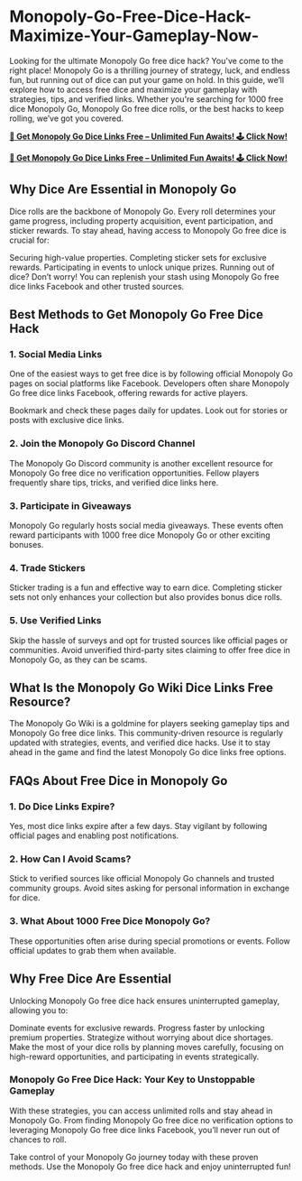 # Monopoly-Go-Free-Dice-Hack-Maximize-Your-Gameplay-Now-
Looking for the ultimate Monopoly Go free dice hack? You've come to the right place! Monopoly Go is a thrilling journey of strategy, luck, and endless fun, but running out of dice can put your game on hold. In this guide, we’ll explore how to access free dice and maximize your gameplay with strategies, tips, and verified links. Whether you're searching for 1000 free dice Monopoly Go, Monopoly Go free dice rolls, or the best hacks to keep rolling, we’ve got you covered.

**[🎁 Get Monopoly Go Dice Links Free – Unlimited Fun Awaits! 🕹️ Click Now!](https://givxo.com/monopoly-go-dice-generator/)**

**[🎁 Get Monopoly Go Dice Links Free – Unlimited Fun Awaits! 🕹️ Click Now!](https://givxo.com/monopoly-go-dice-generator/)**

## Why Dice Are Essential in Monopoly Go
Dice rolls are the backbone of Monopoly Go. Every roll determines your game progress, including property acquisition, event participation, and sticker rewards. To stay ahead, having access to Monopoly Go free dice is crucial for:

Securing high-value properties.
Completing sticker sets for exclusive rewards.
Participating in events to unlock unique prizes.
Running out of dice? Don’t worry! You can replenish your stash using Monopoly Go free dice links Facebook and other trusted sources.

## Best Methods to Get Monopoly Go Free Dice Hack
### 1. Social Media Links
One of the easiest ways to get free dice is by following official Monopoly Go pages on social platforms like Facebook. Developers often share Monopoly Go free dice links Facebook, offering rewards for active players.

Bookmark and check these pages daily for updates.
Look out for stories or posts with exclusive dice links.
### 2. Join the Monopoly Go Discord Channel
The Monopoly Go Discord community is another excellent resource for Monopoly Go free dice no verification opportunities. Fellow players frequently share tips, tricks, and verified dice links here.

### 3. Participate in Giveaways
Monopoly Go regularly hosts social media giveaways. These events often reward participants with 1000 free dice Monopoly Go or other exciting bonuses.

### 4. Trade Stickers
Sticker trading is a fun and effective way to earn dice. Completing sticker sets not only enhances your collection but also provides bonus dice rolls.

### 5. Use Verified Links
Skip the hassle of surveys and opt for trusted sources like official pages or communities. Avoid unverified third-party sites claiming to offer free dice in Monopoly Go, as they can be scams.

## What Is the Monopoly Go Wiki Dice Links Free Resource?
The Monopoly Go Wiki is a goldmine for players seeking gameplay tips and Monopoly Go free dice links. This community-driven resource is regularly updated with strategies, events, and verified dice hacks. Use it to stay ahead in the game and find the latest Monopoly Go dice links free options.

## FAQs About Free Dice in Monopoly Go
### 1. Do Dice Links Expire?
Yes, most dice links expire after a few days. Stay vigilant by following official pages and enabling post notifications.

### 2. How Can I Avoid Scams?
Stick to verified sources like official Monopoly Go channels and trusted community groups. Avoid sites asking for personal information in exchange for dice.

### 3. What About 1000 Free Dice Monopoly Go?
These opportunities often arise during special promotions or events. Follow official updates to grab them when available.

## Why Free Dice Are Essential
Unlocking Monopoly Go free dice hack ensures uninterrupted gameplay, allowing you to:

Dominate events for exclusive rewards.
Progress faster by unlocking premium properties.
Strategize without worrying about dice shortages.
Make the most of your dice rolls by planning moves carefully, focusing on high-reward opportunities, and participating in events strategically.

### Monopoly Go Free Dice Hack: Your Key to Unstoppable Gameplay
With these strategies, you can access unlimited rolls and stay ahead in Monopoly Go. From finding Monopoly Go free dice no verification options to leveraging Monopoly Go free dice links Facebook, you’ll never run out of chances to roll.

Take control of your Monopoly Go journey today with these proven methods. Use the Monopoly Go free dice hack and enjoy uninterrupted fun!
